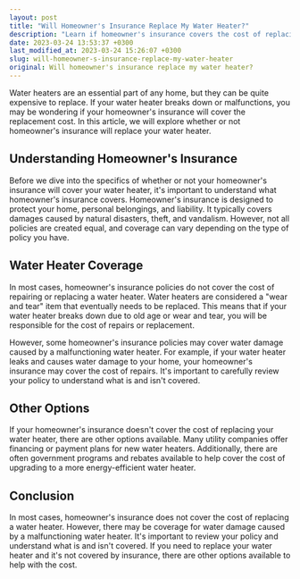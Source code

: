 ```yaml
---
layout: post
title: "Will Homeowner's Insurance Replace My Water Heater?"
description: "Learn if homeowner's insurance covers the cost of replacing a water heater or if it is an out-of-pocket expense."
date: 2023-03-24 13:53:37 +0300
last_modified_at: 2023-03-24 15:26:07 +0300
slug: will-homeowner-s-insurance-replace-my-water-heater
original: Will homeowner's insurance replace my water heater?
---
```

Water heaters are an essential part of any home, but they can be quite expensive to replace. If your water heater breaks down or malfunctions, you may be wondering if your homeowner's insurance will cover the replacement cost. In this article, we will explore whether or not homeowner's insurance will replace your water heater.

## Understanding Homeowner's Insurance

Before we dive into the specifics of whether or not your homeowner's insurance will cover your water heater, it's important to understand what homeowner's insurance covers. Homeowner's insurance is designed to protect your home, personal belongings, and liability. It typically covers damages caused by natural disasters, theft, and vandalism. However, not all policies are created equal, and coverage can vary depending on the type of policy you have.

## Water Heater Coverage

In most cases, homeowner's insurance policies do not cover the cost of repairing or replacing a water heater. Water heaters are considered a "wear and tear" item that eventually needs to be replaced. This means that if your water heater breaks down due to old age or wear and tear, you will be responsible for the cost of repairs or replacement.

However, some homeowner's insurance policies may cover water damage caused by a malfunctioning water heater. For example, if your water heater leaks and causes water damage to your home, your homeowner's insurance may cover the cost of repairs. It's important to carefully review your policy to understand what is and isn't covered.

## Other Options

If your homeowner's insurance doesn't cover the cost of replacing your water heater, there are other options available. Many utility companies offer financing or payment plans for new water heaters. Additionally, there are often government programs and rebates available to help cover the cost of upgrading to a more energy-efficient water heater.

## Conclusion

In most cases, homeowner's insurance does not cover the cost of replacing a water heater. However, there may be coverage for water damage caused by a malfunctioning water heater. It's important to review your policy and understand what is and isn't covered. If you need to replace your water heater and it's not covered by insurance, there are other options available to help with the cost.